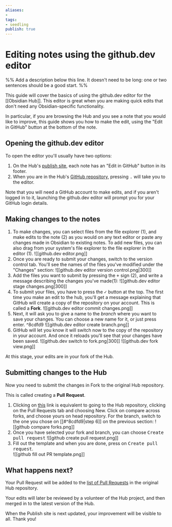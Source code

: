 ```yaml
---
aliases: 
- 
tags:
- seedling
publish: true
---
```


# Editing notes using the github.dev editor

%% Add a description below this line. It doesn't need to be long: one or two sentences should be a good start. %%

This guide will cover the basics of using the github.dev editor for the [[Obsidian Hub]]. This editor is great when you are making quick edits that don't need any Obsidian-specific functionality.

In particular, if you are browsing the Hub and you see a note that you would like to improve, this guide shows you how to make the edit, using the "Edit in GitHub" button at the bottom of the note.

## Opening the github.dev editor

To open the editor you'll usually have two options: 
1. On the Hub's [publish site](https://publish.obsidian.md/hub/00+-+Start+here), each note has an "Edit in GitHub" button in its footer.
2. When you are in the Hub's [GitHub repository](https://github.com/obsidian-community/obsidian-hub), pressing <kbd>.</kbd> will take you to the editor. 

Note that you will need a GitHub account to make edits, and if you aren't logged in to it, launching the github.dev editor will prompt you for your GitHub login details.

## Making changes to the notes

1. To make changes, you can select files from the file explorer (1), and make edits to the note (2) as you would on any text editor or paste any changes made in Obsidian to existing notes. To add new files, you can also drag from your system's file explorer to the file explorer in the editor (1).
	![[github.dev editor.png]]
2. Once you are ready to submit your changes, switch to the version control tab. You'll see the names of the files you've modified under the "Changes" section:
    ![[github.dev editor version control.png|300]]
3. Add the files you want to submit by pressing the <kbd>+</kbd> sign (2), and write a message describing the changes you've made(1): 
	![[github.dev editor stage changes.png|300]]
4. To submit your files, you have to press the <kbd>✓</kbd> button at the top. 
	The first time you make an edit to the hub, you'll get a message explaining that GitHub will create a copy of the repository on your account. This is called a **Fork**.
	![[github.dev editor commit changes.png]]
5. Next, it will ask you to give a name to the *branch* where you want to save your changes. You can choose a new name for it, or just press enter. ^8cdfd9
	![[github.dev editor create branch.png]] 
6. GitHub will let you know it will switch now to the copy of the repository in your account. And once it reloads you'll see that your changes have been saved.
	![[github.dev switch to fork.png|300]]
	![[github.dev fork view.png]]

At this stage, your edits are in your fork of the Hub.

## Submitting changes to the Hub

Now you need to submit the changes in Fork to the original Hub repository.

This is called creating a **Pull Request**.

1. Clicking on [this](https://github.com/obsidian-community/obsidian-hub/compare) link is equivalent to going to the Hub repository, clicking on the Pull Requests tab and choosing New. Click on compare across forks, and choose yours on head repository. For the branch, switch to the one you chose on [[#^8cdfd9|step 6]] on the previous section:
	![[github compare forks.png]]
2. Once you have selected your fork and branch, you can choose <kbd>Create pull request</kbd>
	![[github create pull request.png]] 
3. Fill out the template and when you are done, press on <kbd>Create pull request</kbd>.  
	![[github fill out PR template.png]]

## What happens next?

Your Pull Request will be added to the [list of Pull Requests](https://github.com/obsidian-community/obsidian-hub/pulls) in the original Hub repository.

Your edits will later be reviewed by a volunteer of the Hub project, and then merged in to the latest version of the Hub.

When the Publish site is next updated, your improvement will be visible to all. Thank you!